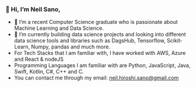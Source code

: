 ### 👋 Hi, I’m Neil Sano, 
- 👀 I’m a recent Computer Science graduate who is passionate about Machine Learning and Data Science.
- 🌱 I’m currently building data science projects and looking into different data science tools and libraries such as DagsHub, Tensorflow, Scikit-Learn, Numpy, pandas and much more.
- For Tech Stacks that I am familiar with, I have worked with AWS, Azure and React & nodeJS
- Programming Languages I am familiar with are Python, JavaScript, Java, Swift, Kotlin, C#, C++ and C.
- You can contact me through my email: neil.hiroshi.sano@gmail.com

